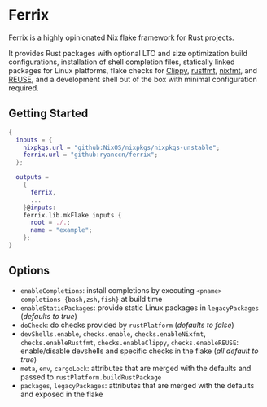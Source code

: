 <!--
SPDX-FileCopyrightText: 2025 Ryan Cao <hello@ryanccn.dev>

SPDX-License-Identifier: Apache-2.0
-->

# Ferrix

Ferrix is a highly opinionated Nix flake framework for Rust projects.

It provides Rust packages with optional LTO and size optimization build configurations, installation of shell completion files, statically linked packages for Linux platforms, flake checks for [Clippy](https://doc.rust-lang.org/clippy/), [rustfmt](https://github.com/rust-lang/rustfmt), [nixfmt](https://github.com/NixOS/nixfmt), and [REUSE](https://reuse.software/), and a development shell out of the box with minimal configuration required.

## Getting Started

```nix
{
  inputs = {
    nixpkgs.url = "github:NixOS/nixpkgs/nixpkgs-unstable";
    ferrix.url = "github:ryanccn/ferrix";
  };

  outputs =
    {
      ferrix,
      ...
    }@inputs:
    ferrix.lib.mkFlake inputs {
      root = ./.;
      name = "example";
    };
}
```

## Options

- `enableCompletions`: install completions by executing `<pname> completions {bash,zsh,fish}` at build time
- `enableStaticPackages`: provide static Linux packages in `legacyPackages` (_defaults to true_)
- `doCheck`: do checks provided by `rustPlatform` (_defaults to false_)
- `devShells.enable`, `checks.enable`, `checks.enableNixfmt`, `checks.enableRustfmt`, `checks.enableClippy`, `checks.enableREUSE`: enable/disable devshells and specific checks in the flake (_all default to true_)
- `meta`, `env`, `cargoLock`: attributes that are merged with the defaults and passed to `rustPlatform.buildRustPackage`
- `packages`, `legacyPackages`: attributes that are merged with the defaults and exposed in the flake
